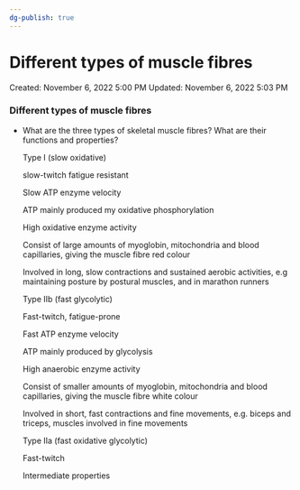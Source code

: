```yaml
---
dg-publish: true
---
```


# Different types of muscle fibres

Created: November 6, 2022 5:00 PM
Updated: November 6, 2022 5:03 PM

### Different types of muscle fibres

- What are the three types of skeletal muscle fibres? What are their functions and properties?
    
    Type I (slow oxidative)
    
    slow-twitch fatigue resistant
    
    Slow ATP enzyme velocity
    
    ATP mainly produced my oxidative phosphorylation
    
    High oxidative enzyme activity
    
    Consist of large amounts of myoglobin, mitochondria and blood capillaries, giving the muscle fibre red colour
    
    Involved in long, slow contractions and sustained aerobic activities, e.g maintaining posture by postural muscles, and in marathon runners
    
    Type IIb (fast glycolytic)
    
    Fast-twitch, fatigue-prone
    
    Fast ATP enzyme velocity
    
    ATP mainly produced by glycolysis
    
    High anaerobic enzyme activity
    
    Consist of smaller amounts of myoglobin, mitochondria and blood capillaries, giving the muscle fibre white colour
    
    Involved in short, fast contractions and fine movements, e.g. biceps and triceps, muscles involved in fine movements
    
    Type IIa (fast oxidative glycolytic)
    
    Fast-twitch
    
    Intermediate properties